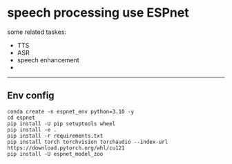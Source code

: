 # speech processing use ESPnet

some related taskes:
- TTS
- ASR
- speech enhancement
-


---

## Env config

```
conda create -n espnet_env python=3.10 -y
cd espnet
pip install -U pip setuptools wheel
pip install -e .
pip install -r requirements.txt
pip install torch torchvision torchaudio --index-url https://download.pytorch.org/whl/cu121
pip install -U espnet_model_zoo

```
